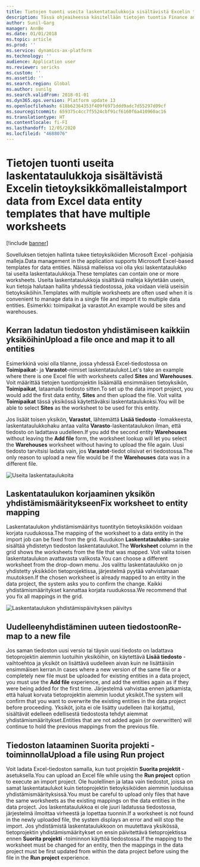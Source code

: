 ```yaml
---
title: Tietojen tuonti useita laskentataulukkoja sisältävistä Excelin tietoyksikkömalleista
description: Tässä ohjeaiheessa käsitellään tietojen tuontia Finance and Operationsiin Excelin tietoyksikkömallien avulla.
author: Sunil-Garg
manager: AnnBe
ms.date: 01/01/2018
ms.topic: article
ms.prod: ''
ms.service: dynamics-ax-platform
ms.technology: ''
audience: Application user
ms.reviewer: sericks
ms.custom: ''
ms.assetid: ''
ms.search.region: Global
ms.author: sunilg
ms.search.validFrom: 2018-01-01
ms.dyn365.ops.version: Platform update 13
ms.openlocfilehash: 618b62364353f409f6971ddd9adc7d55297d09cf
ms.sourcegitcommit: 659375c4cc7f5524cbf91cf6160f6a410960ac16
ms.translationtype: HT
ms.contentlocale: fi-FI
ms.lasthandoff: 12/05/2020
ms.locfileid: "4688076"
---
```

# <a name="import-data-from-excel-data-entity-templates-that-have-multiple-worksheets"></a><span data-ttu-id="980e1-103">Tietojen tuonti useita laskentataulukkoja sisältävistä Excelin tietoyksikkömalleista</span><span class="sxs-lookup"><span data-stu-id="980e1-103">Import data from Excel data entity templates that have multiple worksheets</span></span>

[!include [banner](../includes/banner.md)]

<span data-ttu-id="980e1-104">Sovelluksen tietojen hallinta tukee tietoyksiköiden Microsoft Excel -pohjaisia malleja.</span><span class="sxs-lookup"><span data-stu-id="980e1-104">Data management in the application supports Microsoft Excel-based templates for data entities.</span></span> <span data-ttu-id="980e1-105">Näissä malleissa voi olla yksi laskentataulukko tai useita laskentataulukkoja.</span><span class="sxs-lookup"><span data-stu-id="980e1-105">These templates can contain one or more worksheets.</span></span> <span data-ttu-id="980e1-106">Useita laskentataulukkoja sisältäviä malleja käytetään usein, kun tietoja halutaan hallita yhdessä tiedostossa, joka voidaan vielä useisiin tietoyksiköihin.</span><span class="sxs-lookup"><span data-stu-id="980e1-106">Templates with multiple worksheets are often used when it is convenient to manage data in a single file and import it to multiple data entities.</span></span> <span data-ttu-id="980e1-107">Esimerkki: toimipaikat ja varastot.</span><span class="sxs-lookup"><span data-stu-id="980e1-107">An example would be sites and warehouses.</span></span>

## <a name="upload-a-file-once-and-map-it-to-all-entities"></a><span data-ttu-id="980e1-108">Kerran ladatun tiedoston yhdistämiseen kaikkiin yksiköihin</span><span class="sxs-lookup"><span data-stu-id="980e1-108">Upload a file once and map it to all entities</span></span>
<span data-ttu-id="980e1-109">Esimerkkinä voisi olla tilanne, jossa yhdessä Excel-tiedostossa on **Toimipaikat**- ja **Varastot**-nimiset laskentataulukot.</span><span class="sxs-lookup"><span data-stu-id="980e1-109">Let's take an example where there is one Excel file with worksheets called **Sites** and **Warehouses**.</span></span> <span data-ttu-id="980e1-110">Voit määrittää tietojen tuontiprojektin lisäämällä ensimmäisen tietoyksikön, **Toimipaikat**, lataamalla tiedosto sitten.</span><span class="sxs-lookup"><span data-stu-id="980e1-110">To set up the data import project, you would add the first data entity, **Sites** and then upload the file.</span></span> <span data-ttu-id="980e1-111">Voit valita **Toimipaikat** tässä yksikössä käytettäväksi laskentataulukoksi.</span><span class="sxs-lookup"><span data-stu-id="980e1-111">You will be able to select **Sites** as the worksheet to be used for this entity.</span></span>

<span data-ttu-id="980e1-112">Jos lisäät toisen yksikön, **Varastot**, lähtemättä **Lisää tiedosto** -lomakkeesta, laskentataulukkohaku antaa valita **Varasto**-laskentataulukon ilman, että tiedosto on ladattava uudelleen.</span><span class="sxs-lookup"><span data-stu-id="980e1-112">If you add the second entity **Warehouses** without leaving the **Add file** form, the worksheet lookup will let you select the **Warehouses** worksheet without having to upload the file again.</span></span> <span data-ttu-id="980e1-113">Uusi tiedosto tarvitsisi ladata vain, jos **Varastot**-tiedot olisivat eri tiedostossa.</span><span class="sxs-lookup"><span data-stu-id="980e1-113">The only reason to upload a new file would be if the **Warehouses** data was in a different file.</span></span>

![Useita laskentataulukoita](./media/AddFileMultipleWorkSheets.png)

## <a name="fix-worksheet-to-entity-mapping"></a><span data-ttu-id="980e1-115">Laskentataulukon korjaaminen yksikön yhdistämismääritykseen</span><span class="sxs-lookup"><span data-stu-id="980e1-115">Fix worksheet to entity mapping</span></span>

<span data-ttu-id="980e1-116">Laskentataulukon yhdistämismääritys tuontityön tietoyksikköön voidaan korjata ruudukossa.</span><span class="sxs-lookup"><span data-stu-id="980e1-116">The mapping of the worksheet to a data entity in the import job can be fixed from the grid.</span></span> <span data-ttu-id="980e1-117">Ruudukon **Laskentataulukko**-sarake sisältää yhdistetyn tiedoston laskentataulukot.</span><span class="sxs-lookup"><span data-stu-id="980e1-117">The **Worksheet** column in the grid shows the worksheets from the file that was mapped.</span></span> <span data-ttu-id="980e1-118">Voit valita toisen laskentataulukon avattavasta valikosta.</span><span class="sxs-lookup"><span data-stu-id="980e1-118">You can choose a different worksheet from the drop-down menu.</span></span> <span data-ttu-id="980e1-119">Jos valittu laskentataulukko on jo yhdistetty yksikköön tietoprojektissa, järjestelmä pyytää vahvistamaan muutoksen.</span><span class="sxs-lookup"><span data-stu-id="980e1-119">If the chosen worksheet is already mapped to an entity in the data project, the system asks you to confirm the change.</span></span> <span data-ttu-id="980e1-120">Kaikki yhdistämismääritykset kannattaa korjata ruudukossa.</span><span class="sxs-lookup"><span data-stu-id="980e1-120">We recommend that you fix all mappings in the grid.</span></span>

![Laskentataulukon yhdistämispäivityksen päivitys](./media/UpdateMappings.png)

## <a name="re-map-to-a-new-file"></a><span data-ttu-id="980e1-122">Uudelleenyhdistäminen uuteen tiedostoon</span><span class="sxs-lookup"><span data-stu-id="980e1-122">Re-map to a new file</span></span>

<span data-ttu-id="980e1-123">Jos saman tiedoston uusi versio tai täysin uusi tiedosto on ladattava tietoprojektin aiemmin luotuihin yksiköihin, on käytettävä **Lisää tiedosto** -vaihtoehtoa ja yksiköt on lisättävä uudelleen aivan kuin ne lisättäisiin ensimmäisen kerran.</span><span class="sxs-lookup"><span data-stu-id="980e1-123">In cases where a new version of the same file or a completely new file must be uploaded for existing entities in a data project, you must use the **Add file** experience, and add the entities again as if they were being added for the first time.</span></span> <span data-ttu-id="980e1-124">Järjestelmä vahvistaa ennen jatkamista, että haluat korvata tietoprojektin aiemmin luodut yksiköt.</span><span class="sxs-lookup"><span data-stu-id="980e1-124">The system will confirm that you want to overwrite the existing entities in the data project before proceeding.</span></span> <span data-ttu-id="980e1-125">Yksiköt, joita ei ole lisätty uudelleen (tai korjattu), sisältävät edelleen edellisestä tiedostosta tehdyt aiemmat yhdistämismääritykset.</span><span class="sxs-lookup"><span data-stu-id="980e1-125">Entities that are not added again (or overwritten) will continue to hold the previous mappings from the previous file.</span></span>

## <a name="upload-a-file-using-run-project"></a><span data-ttu-id="980e1-126">Tiedoston lataaminen Suorita projekti -toiminnolla</span><span class="sxs-lookup"><span data-stu-id="980e1-126">Upload a file using Run project</span></span>

<span data-ttu-id="980e1-127">Voit ladata Excel-tiedoston samalla, kun tuot projektin **Suorita projektit** -asetuksella.</span><span class="sxs-lookup"><span data-stu-id="980e1-127">You can upload an Excel file while using the **Run project** option to execute an import project.</span></span> <span data-ttu-id="980e1-128">Ole huolellinen ja lataa vain tiedostot, joissa on samat laskentataulukot kuin tietoprojektin tietoyksiköiden aiemmin luoduissa yhdistämismäärityksissä.</span><span class="sxs-lookup"><span data-stu-id="980e1-128">You must be careful to upload only files that have the same worksheets as the existing mappings on the data entities in the data project.</span></span> <span data-ttu-id="980e1-129">Jos laskentataulukkoa ei ole juuri ladatussa tiedostossa, järjestelmä ilmoittaa virheestä ja lopettaa tuonnin.</span><span class="sxs-lookup"><span data-stu-id="980e1-129">If a worksheet is not found in the newly uploaded file, the system displays an error and will stop the import.</span></span> <span data-ttu-id="980e1-130">Jos yhdistämistä laskentataulukkoon on muutettava yksikössä, tietoprojektin yhdistämismääritykset on ensin päivitettävä tietoprojektissa ennen **Suorita projekti** -toiminnon käyttöä tiedostossa.</span><span class="sxs-lookup"><span data-stu-id="980e1-130">If the mapping to the worksheet must be changed for an entity, then the mappings in the data project must be first updated from within the data project before using the file in the **Run project** experience.</span></span>

